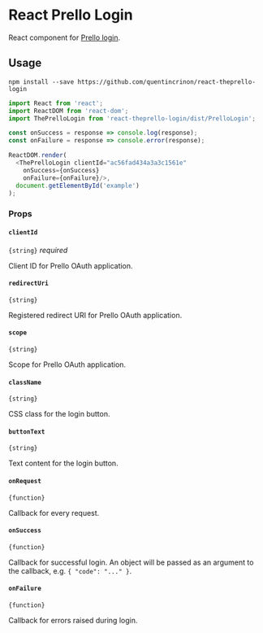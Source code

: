 # React Prello Login

React component for [Prello login](https://theprello-ci.igpolytech.fr).

## Usage

`npm install --save https://github.com/quentincrinon/react-theprello-login`


```js
import React from 'react';
import ReactDOM from 'react-dom';
import ThePrelloLogin from 'react-theprello-login/dist/PrelloLogin';

const onSuccess = response => console.log(response);
const onFailure = response => console.error(response);

ReactDOM.render(
  <ThePrelloLogin clientId="ac56fad434a3a3c1561e"
    onSuccess={onSuccess}
    onFailure={onFailure}/>,
  document.getElementById('example')
);
```

### Props

#### `clientId`

`{string}` _required_

Client ID for Prello OAuth application.

#### `redirectUri`

`{string}`

Registered redirect URI for Prello OAuth application.

#### `scope`

`{string}`

Scope for Prello OAuth application.

#### `className`

`{string}`

CSS class for the login button.

#### `buttonText`

`{string}`

Text content for the login button.

#### `onRequest`

`{function}`

Callback for every request.

#### `onSuccess`

`{function}`

Callback for successful login. An object will be passed as an argument to the callback, e.g. `{ "code": "..." }`.

#### `onFailure`

`{function}`

Callback for errors raised during login.
